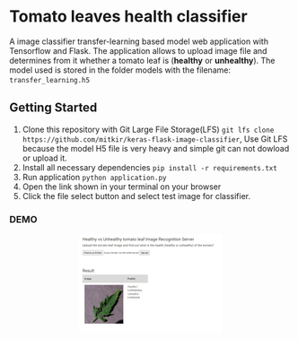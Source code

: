 # Tomato leaves health classifier
A  image classifier transfer-learning based model web application with Tensorflow and Flask. The application allows to upload image file and determines from it whether a tomato leaf is (<b>healthy</b> or <b>unhealthy</b>).
The model used is stored in the folder models with the filename: `transfer_learning.h5`


## Getting Started
1. Clone this repository with Git Large File Storage(LFS) `git lfs clone https://github.com/mitkir/keras-flask-image-classifier`, Use Git LFS because the model H5 file is very heavy and simple git can not dowload or upload it.
2. Install all necessary dependencies `pip install -r requirements.txt`
3. Run application `python application.py`
4. Open the link shown in your terminal on your browser
5. Click the file select button and select test image for classifier.



### DEMO

<p align="center">
    <img alt="TotalEnergies" src="demo.png" width="256" />
  </a>
</p>